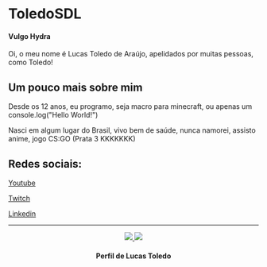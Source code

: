 # ToledoSDL
#### Vulgo Hydra
Oi, o meu nome é Lucas Toledo de Araújo, apelidados por muitas pessoas, como Toledo!

## Um pouco mais sobre mim


Desde os 12 anos, eu programo, seja macro para minecraft, ou apenas um console.log("Hello World!")

Nasci em algum lugar do Brasil, vivo bem de saúde, nunca namorei, assisto anime, jogo CS:GO (Prata 3 KKKKKKK)

## Redes sociais:
[Youtube](https://youtube.com/c/ToledoSDL)

[Twitch](https://twitch.tv/ToledoSDL)

[Linkedin]()

---

<p align = "center">
  <a href="https://github.com/ToledoSDL/">
    <img src = "https://github-readme-stats.vercel.app/api?username=ToledoSDL&show_icons=true&theme=white&line_height=27">
    <img src = "https://github-readme-stats.vercel.app/api/top-langs/?username=ToledoSDL&layout=demo&theme=white">
  </a>
</p>

<h4 align="center">
    Perfil de Lucas Toledo
</h4>
